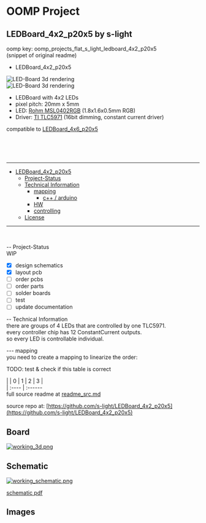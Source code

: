 # OOMP Project  
## LEDBoard_4x2_p20x5  by s-light  
  
oomp key: oomp_projects_flat_s_light_ledboard_4x2_p20x5  
(snippet of original readme)  
  
<!--lint disable maximum-line-length-->  
<!--lint disable list-item-spacing-->  
<!--lint disable list-item-indent-->  
  
- LEDBoard_4x2_p20x5  
  
![LED-Board 3d rendering](./export/LEDBoard_4x2_p20x5.png)  
![LED-Board 3d rendering](./export/LEDBoard_4x2_p20x5-brd__mod.svg)  
  
  
- LEDBoard with 4x2 LEDs  
- pixel pitch: 20mm x 5mm  
- LED: [Rohm MSL0402RGB](https://www.rohm.com/datasheet/MSL0402RGBU) (1.8x1.6x0.5mm RGB)  
- Driver: [TI TLC5971](http://www.ti.com/product/TLC5971) (16bit dimming, constant current driver)  
  
  
  
compatible to [LEDBoard_4x6_p20x5](https://github.com/s-light/LEDBoard_4x6_p20x5)  
<br>  
  
<br>  
  
<br>  
  
---  
  
<!-- TOC depthFrom:1 depthTo:6 withLinks:1 updateOnSave:1 orderedList:0 -->  
  
- [LEDBoard_4x2_p20x5](-ledboard4x2p20x5)  
	- [Project-Status](-project-status)  
	- [Technical Information](-technical-information)  
		- [mapping](-mapping)  
			- [c++ / arduino](-c-arduino)  
		- [HW](-hw)  
		- [controlling](-controlling)  
	- [License](-license)  
  
<!-- /TOC -->  
  
---  
<br>  
  
-- Project-Status  
WIP  
- [x] design schematics  
- [x] layout pcb  
- [ ] order pcbs  
- [ ] order parts  
- [ ] solder boards  
- [ ] test  
- [ ] update documentation  
  
-- Technical Information  
there are groups of 4 LEDs that are controlled by one TLC5971.    
every controller chip has 12 ConstantCurrent outputs.  
so every LED is controllable individual.  
  
--- mapping  
you need to create a mapping to linearize the order:    
  
TODO: test & check if this table is correct  
  
|       | 0        | 1        | 2        | 3        |  
| :---- | :------  
  full source readme at [readme_src.md](readme_src.md)  
  
source repo at: [https://github.com/s-light/LEDBoard_4x2_p20x5](https://github.com/s-light/LEDBoard_4x2_p20x5)  
## Board  
  
[![working_3d.png](working_3d_600.png)](working_3d.png)  
## Schematic  
  
[![working_schematic.png](working_schematic_600.png)](working_schematic.png)  
  
[schematic pdf](working_schematic.pdf)  
## Images  
